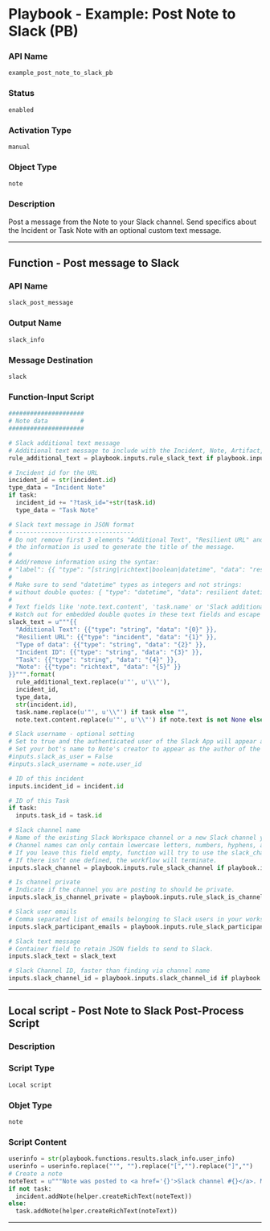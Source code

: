<!--
    DO NOT MANUALLY EDIT THIS FILE
    THIS FILE IS AUTOMATICALLY GENERATED WITH resilient-sdk codegen
    Generated with resilient-sdk v49.0.4423
-->

# Playbook - Example: Post Note to Slack (PB)

### API Name
`example_post_note_to_slack_pb`

### Status
`enabled`

### Activation Type
`manual`

### Object Type
`note`

### Description
Post a message from the Note to your Slack channel. Send specifics about the Incident or Task Note with an optional custom text message.


---
## Function - Post message to Slack

### API Name
`slack_post_message`

### Output Name
`slack_info`

### Message Destination
`slack`

### Function-Input Script
```python
#####################
# Note data         #
#####################

# Slack additional text message
# Additional text message to include with the Incident, Note, Artifact, Attachment or Task data.
rule_additional_text = playbook.inputs.rule_slack_text if playbook.inputs.rule_slack_text is not None else ''

# Incident id for the URL
incident_id = str(incident.id)
type_data = "Incident Note"
if task:
  incident_id += "?task_id="+str(task.id)
  type_data = "Task Note"

# Slack text message in JSON format
# ---------------------------------
# Do not remove first 3 elements "Additional Text", "Resilient URL" and "Type of data",
# the information is used to generate the title of the message.
#
# Add/remove information using the syntax:
# "label": {{ "type": "[string|richtext|boolean|datetime", "data": "resilient field data" }}
#
# Make sure to send "datetime" types as integers and not strings:
# without double quotes: { "type": "datetime", "data": resilient datetime data} 
#
# Text fields like 'note.text.content', 'task.name' or 'Slack additional text message' can include double quotes.
# Watch out for embedded double quotes in these text fields and escape with field.replace(u'"', u'\\"') otherwise json.loads will fail.
slack_text = u"""{{
  "Additional Text": {{"type": "string", "data": "{0}" }},
  "Resilient URL": {{"type": "incident", "data": "{1}" }},
  "Type of data": {{"type": "string", "data": "{2}" }},
  "Incident ID": {{"type": "string", "data": "{3}" }},
  "Task": {{"type": "string", "data": "{4}" }},
  "Note": {{"type": "richtext", "data": "{5}" }}
}}""".format(
  rule_additional_text.replace(u'"', u'\\"'),
  incident_id,
  type_data,
  str(incident.id),
  task.name.replace(u'"', u'\\"') if task else "", 
  note.text.content.replace(u'"', u'\\"') if note.text is not None else '')

# Slack username - optional setting
# Set to true and the authenticated user of the Slack App will appear as the author of the message, ignoring any values provided for slack_username. 
# Set your bot's name to Note's creator to appear as the author of the message. Must be used in conjunction with slack_as_user set to false, otherwise ignored.
#inputs.slack_as_user = False
#inputs.slack_username = note.user_id

# ID of this incident
inputs.incident_id = incident.id

# ID of this Task
if task:
  inputs.task_id = task.id

# Slack channel name
# Name of the existing Slack Workspace channel or a new Slack channel you are posting to. 
# Channel names can only contain lowercase letters, numbers, hyphens, and underscores, and must be 21 characters or less. 
# If you leave this field empty, function will try to use the slack_channel associated with the Incident or Task found in the Slack Conversations datatable. 
# If there isn’t one defined, the workflow will terminate.
inputs.slack_channel = playbook.inputs.rule_slack_channel if playbook.inputs.rule_slack_channel is not None else playbook.inputs.slack_channel

# Is channel private
# Indicate if the channel you are posting to should be private.
inputs.slack_is_channel_private = playbook.inputs.rule_slack_is_channel_private if playbook.inputs.rule_slack_is_channel_private is not None else playbook.inputs.rule_slack_is_channel_private

# Slack user emails
# Comma separated list of emails belonging to Slack users in your workspace that will be added to your channel.
inputs.slack_participant_emails = playbook.inputs.rule_slack_participant_emails if playbook.inputs.rule_slack_participant_emails is not None else playbook.inputs.rule_slack_participant_emails

# Slack text message
# Container field to retain JSON fields to send to Slack.
inputs.slack_text = slack_text

# Slack Channel ID, faster than finding via channel name
inputs.slack_channel_id = playbook.inputs.slack_channel_id if playbook.inputs.slack_channel_id else playbook.inputs.slack_channel_id

```

---

## Local script - Post Note to Slack Post-Process Script

### Description


### Script Type
`Local script`

### Objet Type
`note`

### Script Content
```python
userinfo = str(playbook.functions.results.slack_info.user_info)
userinfo = userinfo.replace("'", "").replace("[","").replace("]","")
# Create a note
noteText = u"""Note was posted to <a href='{}'>Slack channel #{}</a>. Members of this channel are: \n{}""".format(playbook.functions.results.url, playbook.functions.results.channel, userinfo)
if not task:
  incident.addNote(helper.createRichText(noteText))
else:
  task.addNote(helper.createRichText(noteText))

```

---
